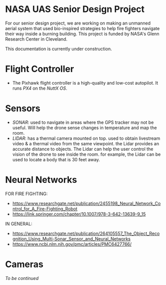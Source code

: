 # NASA UAS Senior Design Project

For our senior design project, we are working on making an unmanned aerial system that used bio-inspired strategies to help fire fighters navigate their way inside a burning building. This project is funded by NASA's Glenn Research Center in Cleveland.

This documentation is currently under construction.

# Flight Controller

- The Pixhawk flight controller is a high-quality and low-cost autopilot. It runs *PX4* on the *NuttX OS*.

# Sensors

- *SONAR*: used to navigate in areas where the GPS tracker may not be useful. Will help the drone sense changes in temperature and map the room.
- *LIDAR*: has a thermal camera mounted on top. used to obtain livestream video & a thermal video from the same viewpoint. the Lidar provides an accurate distance to objects. The Lidar can help the user control the vision of the drone to see inside the room. for example, the Lidar can be used to locate a body that is 30 feet away. 

# Neural Networks

FOR FIRE FIGHTING:
- https://www.researchgate.net/publication/2455198_Neural_Network_Control_for_A_Fire-Fighting_Robot
- https://link.springer.com/chapter/10.1007/978-3-642-13639-9_15

IN GENERAL:
- https://www.researchgate.net/publication/264105557_The_Object_Recognition_Using_Multi-Sonar_Sensor_and_Neural_Networks
- https://www.ncbi.nlm.nih.gov/pmc/articles/PMC6427766/

# Cameras

*To be continued*

